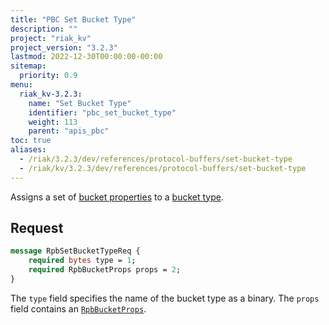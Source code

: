 ```yaml
---
title: "PBC Set Bucket Type"
description: ""
project: "riak_kv"
project_version: "3.2.3"
lastmod: 2022-12-30T00:00:00-00:00
sitemap:
  priority: 0.9
menu:
  riak_kv-3.2.3:
    name: "Set Bucket Type"
    identifier: "pbc_set_bucket_type"
    weight: 113
    parent: "apis_pbc"
toc: true
aliases:
  - /riak/3.2.3/dev/references/protocol-buffers/set-bucket-type
  - /riak/kv/3.2.3/dev/references/protocol-buffers/set-bucket-type
---
```


Assigns a set of [bucket properties]({{<baseurl>}}riak/kv/3.2.3/developing/api/protocol-buffers/set-bucket-props) to a
[bucket type]({{<baseurl>}}riak/kv/3.2.3/developing/usage/bucket-types).

## Request

```protobuf
message RpbSetBucketTypeReq {
    required bytes type = 1;
    required RpbBucketProps props = 2;
}
```

The `type` field specifies the name of the bucket type as a binary. The
`props` field contains an [`RpbBucketProps`]({{<baseurl>}}riak/kv/3.2.3/developing/api/protocol-buffers/get-bucket-props).

